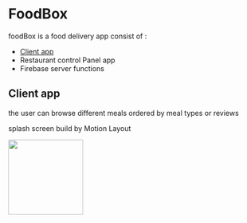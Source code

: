 # FoodBox
foodBox is a food delivery app consist of :
- [Client app](https://github.com/muhammad-hany/FoodBox#clientapp)
- Restaurant control Panel app
- Firebase server functions

## Client app 
the user can browse different meals ordered by meal types or reviews 


splash screen build by Motion Layout

<img src="XRecorder_15122021_204407.gif" width="150">

